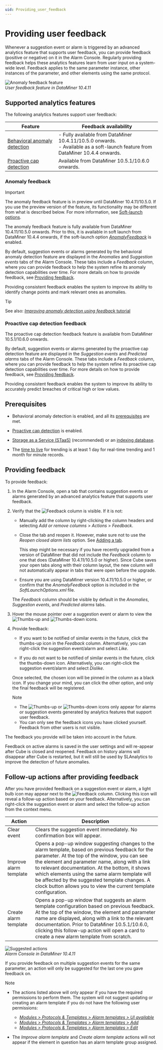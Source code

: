 ```yaml
---
uid: Providing_user_feedback
---
```


# Providing user feedback

Whenever a suggestion event or alarm is triggered by an advanced analytics feature that supports user feedback, you can provide feedback (positive or negative) on it in the Alarm Console. Regularly providing feedback helps these analytics features learn from user input on a system-wide level. Feedback applies to the same parameter instance, other instances of the parameter, and other elements using the same protocol.

![Anomaly feedback feature](~/user-guide/images/Anomaly_Feedback.png)<br>*User feedback feature in DataMiner 10.4.11*

## Supported analytics features

The following analytics features support user feedback:

| Feature | Feedback availability |
|--|--|
| [Behavioral anomaly detection](xref:Behavioral_anomaly_detection) | - Fully available from DataMiner 10.4.11/10.5.0 onwards<!--RN 39945-->.<br>- Available as a soft-launch feature from DataMiner 10.4.4 onwards. |
| [Proactive cap detection](xref:Proactive_cap_detection) | Available from DataMiner 10.5.1/10.6.0 onwards<!--RN 41451 + 41371-->. |

### Anomaly feedback

> [!IMPORTANT]
> The anomaly feedback feature is in preview until DataMiner 10.4.11/10.5.0. If you use the preview version of the feature, its functionality may be different from what is described below. For more information, see [Soft-launch options](xref:SoftLaunchOptions).

The anomaly feedback feature is fully available from DataMiner 10.4.11/10.5.0 onwards<!--RN 39945-->. Prior to this, it is available in soft launch from DataMiner 10.4.4 onwards, if the soft-launch option [*AnomalyFeedback*](xref:Overview_of_Soft_Launch_Options#anomalyfeedback) is enabled<!--RN 38980 + 39944-->.

By default, suggestion events or alarms generated by the behavioral anomaly detection feature are displayed in the *Anomalies* and *Suggestion events* tabs of the Alarm Console. These tabs include a *Feedback* column, where you can provide feedback to help the system refine its anomaly detection capabilities over time. For more details on how to provide feedback, see [Providing feedback](#providing-feedback).

Providing consistent feedback enables the system to improve its ability to identify change points and mark relevant ones as anomalies<!--RN 39623-->.

> [!TIP]
> See also: [*Improving anomaly detection using feedback* tutorial](xref:Anomaly_Feedback_Tutorial)

### Proactive cap detection feedback

The proactive cap detection feedback feature is available from DataMiner 10.5.1/10.6.0 onwards<!--RN 41451 + 41371-->.

By default, suggestion events or alarms generated by the proactive cap detection feature are displayed in the *Suggestion events* and *Predicted alarms* tabs of the Alarm Console. These tabs include a *Feedback* column, where you can provide feedback to help the system refine its proactive cap detection capabilities over time. For more details on how to provide feedback, see [Providing feedback](#providing-feedback).

Providing consistent feedback enables the system to improve its ability to accurately predict breaches of critical high or low values.

## Prerequisites

- Behavioral anomaly detection is enabled, and all its [prerequisites](xref:Advanced_analytics_trending) are met.

- [Proactive cap detection](xref:Proactive_cap_detection) is enabled.

- [Storage as a Service (STaaS)](xref:STaaS) (recommended) or an [indexing database](xref:Supported_system_data_storage_architectures).

- The [time to live](xref:Specifying_TTL_overrides) for trending is at least 1 day for real-time trending and 1 month for minute records.

## Providing feedback

<!--RN 39640-->

To provide feedback:

1. In the Alarm Console, open a tab that contains suggestion events or alarms generated by an advanced analytics feature that supports user feedback.

1. Verify that the ![Feedback](~/user-guide/images/Feedback_Column.png) column is visible. If it is not:

   - Manually add the column by right-clicking the column headers and selecting *Add or remove columns* > *Actions* > *Feedback*.

   - Close the tab and reopen it. However, make sure not to use the *Reopen closed alarm lists* option. See [Adding a tab](xref:ChangingTheAlarmConsoleLayout#adding-a-tab).

     This step might be necessary if you have recently upgraded from a version of DataMiner that did not include the *Feedback* column to one that does (DataMiner 10.4.11/10.5.0 or higher). Since Cube saves your open tabs along with their column layout, the new column will not automatically appear in tabs that were open before the upgrade.

   - Ensure you are using DataMiner version 10.4.11/10.5.0 or higher, or confirm that the *AnomalyFeedback* option is included in the *SoftLaunchOptions.xml* file.

   The *Feedback* column should be visible by default in the *Anomalies*, *Suggestion events*, and *Predicted alarms* tabs.

1. Hover the mouse pointer over a suggestion event or alarm to view the ![Thumbs-up](~/user-guide/images/Thumbs_Up.png) and ![Thumbs-down](~/user-guide/images/Thumbs_Down.png) icons.

1. Provide feedback:

   - If you want to be notified of similar events in the future, click the thumbs-up icon in the *Feedback* column. Alternatively, you can right-click the suggestion event/alarm and select *Like*.

   - If you do not want to be notified of similar events in the future, click the thumbs-down icon. Alternatively, you can right-click the suggestion event/alarm and select *Dislike*.

   Once selected, the chosen icon will be pinned in the column as a black icon. If you change your mind, you can click the other option, and only the final feedback will be registered<!--RN 39082-->.

   > [!NOTE]
   >
   > - The ![Thumbs-up](~/user-guide/images/Thumbs_Up.png) or ![Thumbs-down](~/user-guide/images/Thumbs_Down.png) icons only appear for alarms or suggestion events generated by analytics features that support user feedback.
   > - You can only see the feedback icons you have clicked yourself. Feedback from other users is not visible.

The feedback you provide will be taken into account in the future.

Feedback on active alarms is saved in the user settings and will re-appear after Cube is closed and reopened. Feedback on history alarms will disappear after Cube is restarted, but it will still be used by SLAnalytics to improve the detection of future anomalies.

## Follow-up actions after providing feedback

After you have provided feedback on a suggestion event or alarm, a light bulb icon may appear next to the ![Feedback](~/user-guide/images/Feedback_Column.png) column. Clicking this icon will reveal a follow-up action based on your feedback<!--RN 39809 + 39640 + 39480-->. Alternatively, you can right-click the suggestion event or alarm and select the follow-up action from the context menu.

| Action | Description |
|--|--|
| Clear event | Clears the suggestion event immediately. No confirmation box will appear. |
| Improve alarm template | Opens a pop-up window suggesting changes to the alarm template, based on previous feedback for the parameter. At the top of the window, you can see the element and parameter name, along with a link to relevant documentation<!--RN 39616-->. At the bottom, it shows which elements using the same alarm template will be affected by the suggested template changes<!--RN 39729-->. A clock button allows you to view the current template configuration<!--RN 39640-->. |
| Create alarm template | Opens a pop-up window that suggests an alarm template configuration based on previous feedback. At the top of the window, the element and parameter name are displayed, along with a link to the relevant documentation. Prior to DataMiner 10.5.1/10.6.0<!--RN 41451-->, clicking this follow-up action will open a card to create a new alarm template from scratch. |

![Suggested actions](~/user-guide/images/Suggested_Actions.png)<br>*Alarm Console in DataMiner 10.4.11*

If you provide feedback on multiple suggestion events for the same parameter, an action will only be suggested for the last one you gave feedback on<!--RN 39640-->.

> [!NOTE]
>
> - The actions listed above will only appear if you have the required permissions to perform them. The system will not suggest updating or creating an alarm template if you do not have the following user permissions<!--RN 39480-->:
>
>   - [*Modules > Protocols & Templates > Alarm templates > UI available*](xref:DataMiner_user_permissions#modules--protocols--templates--alarm-templates--ui-available)
>   - [*Modules > Protocols & Templates > Alarm templates > Add*](xref:DataMiner_user_permissions#modules--protocols--templates--alarm-templates--add)
>   - [*Modules > Protocols & Templates > Alarm templates > Edit*](xref:DataMiner_user_permissions#modules--protocols--templates--alarm-templates--edit)
>
> - The *Improve alarm template* and *Create alarm template* actions will not appear if the element in question has an alarm template group assigned<!--RN 39666-->.

